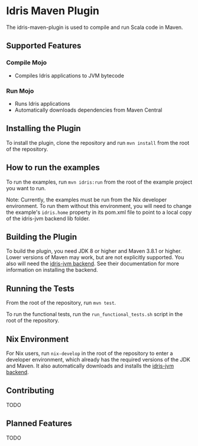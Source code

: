 # Idris Maven Plugin

The idris-maven-plugin is used to compile and run Scala code in Maven.

## Supported Features

### Compile Mojo
- Compiles Idris applications to JVM bytecode

### Run Mojo
- Runs Idris applications
- Automatically downloads dependencies from Maven Central

## Installing the Plugin

To install the plugin, clone the repository and run `mvn install` from the root of the repository.

## How to run the examples

To run the examples, run `mvn idris:run` from the root of the example project you want to run.

Note: Currently, the examples must be run from the Nix developer environment. To run them without this environment, you will need to change the example's `idris.home` property in its pom.xml file to point to a local copy of the idris-jvm backend lib folder.

## Building the Plugin

To build the plugin, you need JDK 8 or higher and Maven 3.8.1 or higher. Lower versions of Maven may work, but are not explicitly supported. You also will need the [idris-jvm backend](https://github.com/mmhelloworld/idris-jvm). See their documentation for more information on installing the backend.

## Running the Tests

From the root of the repository, run `mvn test`.

To run the functional tests, run the `run_functional_tests.sh` script in the root of the repository.

## Nix Environment

For Nix users, run `nix-develop` in the root of the repository to enter a developer environment, which already has the required versions of the JDK and Maven. It also automatically downloads and installs the [idris-jvm backend](https://github.com/mmhelloworld/idris-jvm).

## Contributing

TODO

## Planned Features

TODO
